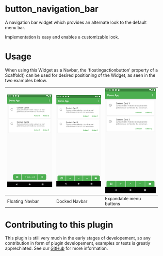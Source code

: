 # button_navigation_bar

A navigation bar widget which provides an alternate look to the default menu bar. 

Implementation is easy and enables a customizable look.

# Usage

When using this Widget as a Navbar, the 'floatingactionbutton' property of a Scaffold() can be used for 
desired positioning of the Widget, as seen in the two examples below.

![Floating Navbar](https://raw.githubusercontent.com/underwhelmingToaster/button_navigation_bar/master/example/images/floatingDemo.png "Floating Navbar") |![Docked Navbar](https://raw.githubusercontent.com/underwhelmingToaster/button_navigation_bar/master/example/images/dockedDemo.png "Docked Navbar") |![Expandable Demo](https://raw.githubusercontent.com/underwhelmingToaster/button_navigation_bar/master/example/images/expandableDemo.png "Expandable Demo")
----------|----------|---------
Floating Navbar | Docked Navbar | Expandable menu buttons

# Contributing to this plugin

This plugin is still very much in the early stages of developement, so any contribution in form of 
plugin developement, examples or tests is greatly apprechiated. See our [GitHub](https://github.com/underwhelmingToaster/button_navigation_bar) for more information.
